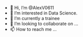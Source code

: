- 👋 Hi, I’m @AlexV0611
- 👀 I’m interested in Data Science.
- 🌱 I’m currently a trainee
- 💞️ I’m looking to collaborate on ...
- 📫 How to reach me ...

<!---
AlexV0611/AlexV0611 is a ✨ special ✨ repository because its `README.md` (this file) appears on your GitHub profile.
You can click the Preview link to take a look at your changes.
--->
